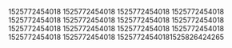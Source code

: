 1525772454018
1525772454018
1525772454018
1525772454018
1525772454018
1525772454018
1525772454018
1525772454018
1525772454018
1525772454018
1525772454018
1525772454018
1525772454018
1525772454018
15257724540181525826424265